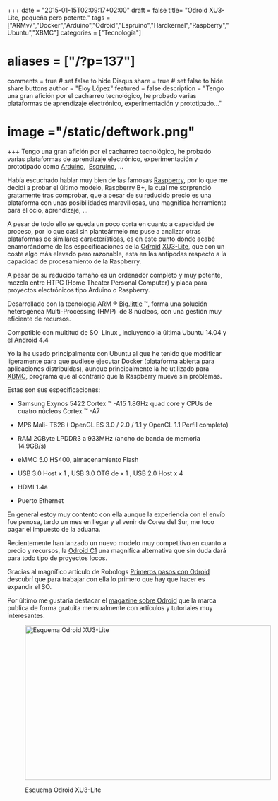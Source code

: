 +++
date = "2015-01-15T02:09:17+02:00"
draft = false
title= "Odroid XU3-Lite, pequeña pero potente."
tags = ["ARMv7","Docker","Arduino","Odroid","Espruino","Hardkernel","Raspberry","Ubuntu","XBMC"]
categories = ["Tecnología"]
# aliases = ["/?p=137"]
comments = true	# set false to hide Disqus
share = true	# set false to hide share buttons
author = "Eloy López"
featured = false
description = "Tengo una gran afición por el cacharreo tecnológico, he probado varias plataformas de aprendizaje electrónico, experimentación y prototipado..."
# image ="/static/deftwork.png"
+++
Tengo una gran afición por el cacharreo tecnológico, he probado varias plataformas de aprendizaje electrónico, experimentación y prototipado como <a title="Arduino" href="http://www.arduino.cc/" target="_blank">Arduino</a>,  <a title="Espruino" href="http://www.espruino.com/" target="_blank">Espruino</a>, &#8230;

Había escuchado hablar muy bien de las famosas <a title="Raspberry" href="http://www.raspberrypi.org/" target="_blank">Raspberry</a>, por lo que me decidí a probar el último modelo, Raspberry B+, la cual me sorprendió gratamente tras comprobar, que a pesar de su reducido precio es una plataforma con unas posibilidades maravillosas, una magnifica herramienta para el ocio, aprendizaje, &#8230;

A pesar de todo ello se queda un poco corta en cuanto a capacidad de proceso, por lo que casi sin planteármelo me puse a analizar otras plataformas de similares características, es en este punto donde acabé enamorándome de las especificaciones de la <a title="Odroid" href="http://www.hardkernel.com/main/main.php" target="_blank">Odroid</a> <a title="Odroid XU3-Lite" href="http://www.hardkernel.com/main/products/prdt_info.php?g_code=G141351880955" target="_blank">XU3-Lite</a>, que con un coste algo más elevado pero razonable, esta en las antípodas respecto a la capacidad de procesamiento de la Raspberry.

A pesar de su reducido tamaño es un ordenador completo y muy potente, mezcla entre HTPC (Home Theater Personal Computer) y placa para proyectos electrónicos tipo Arduino o Raspberry.

Desarrollado con la tecnología ARM ® <a title="Big.little" href="http://www.arm.com/products/processors/technologies/biglittleprocessing.php" target="_blank">Big.little</a> ™, forma una solución heterogénea Multi-Processing (HMP)  de 8 núcleos, con una gestión muy eficiente de recursos.

Compatible con multitud de SO  Linux , incluyendo la última Ubuntu 14.04 y el Android 4.4

Yo la he usado principalmente con Ubuntu al que he tenido que modificar ligeramente para que pudiese ejecutar Docker (plataforma abierta para aplicaciones distribuidas), aunque principalmente la he utilizado para <a title="XBMC KODI" href="http://kodi.tv/" target="_blank">XBMC</a>, programa que al contrario que la Raspberry mueve sin problemas.

Estas son sus especificaciones:

* Samsung Exynos 5422 Cortex ™ -A15 1.8GHz quad core y CPUs de cuatro núcleos Cortex ™ -A7

* MP6 Mali- T628 ( OpenGL ES 3.0 / 2.0 / 1.1 y OpenCL 1.1 Perfil completo)

* RAM 2GByte LPDDR3 a 933MHz (ancho de banda de memoria 14.9GB/s)

* eMMC 5.0 HS400, almacenamiento Flash

* USB 3.0 Host x 1 , USB 3.0 OTG de x 1 , USB 2.0 Host x 4

* HDMI 1.4a

* Puerto Ethernet

En general estoy muy contento con ella aunque la experiencia con el envío fue penosa, tardo un mes en llegar y al venir de Corea del Sur, me toco pagar el impuesto de la aduana.

Recientemente han lanzado un nuevo modelo muy competitivo en cuanto a precio y recursos, la <a title="Odroid C1" href="http://www.hardkernel.com/main/products/prdt_info.php?g_code=G141578608433" target="_blank">Odroid C1</a> una magnifica alternativa que sin duda dará para todo tipo de proyectos locos.

Gracias al magnífico artículo de Robologs <a title="Primeros pasos con Odroid" href="http://robologs.net/2014/07/24/primeros-pasos-odroid/" target="_blank">Primeros pasos con Odroid</a> descubrí que para trabajar con ella lo primero que hay que hacer es expandir el SO.

Por último me gustaría destacar el <a title="Odroid Magazine" href="http://magazine.odroid.com/" target="_blank">magazine sobre Odroid</a> que la marca publica de forma gratuita mensualmente con artículos y tutoriales muy interesantes.<figure id="attachment_138" style="width: 557px" class="wp-caption aligncenter">

[<img class="size-full wp-image-138" src="/images/EsquemaXU3-Lite2.jpg" alt="Esquema Odroid XU3-Lite" width="557" height="350" srcset="/images/EsquemaXU3-Lite2-300x189.jpg 300w, /images/EsquemaXU3-Lite2.jpg 557w" sizes="(max-width: 557px) 100vw, 557px" />][1]<figcaption class="wp-caption-text">Esquema Odroid XU3-Lite</figcaption></figure>

 [1]: /images/EsquemaXU3-Lite2.jpg
